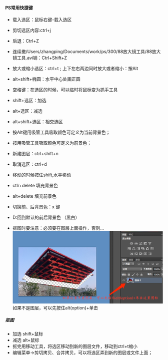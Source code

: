 #### PS常用快捷键
* 载入选区：鼠标右键-载入选区
* 剪切选区内容:ctrl+j
* 后退：Ctrl+Z
* 连续撤/Users/zhangping/Documents/work/ps/300/88放大镜工具/88放大镜工具.avi销：Ctrl+Shift+Z
* 放大或缩小选区：ctrl+t ;   上下左右两边同时放大或者缩小：按Alt
* alt+shift+椭圆：水平中心处画正圆
* 空格键：在选区的时候，可以临时将鼠标变为抓手工具
* shift+选区：加选
* alt+选区：减选
* alt+shift+选区：相交选区
* 按Alt键用吸管工具吸取颜色可定义为当前背景色；
* 按用吸管工具吸取颜色可定义为前景色；
* 新建图层：ctrl+shift+n
* 取消选区：ctrl+d
* 移动的时候按住shift,水平移动
* ctlr+delete 填充背景色
* alt+delete 填充前景色
* 切换前、后背景色：x 键
* D:回到默认的前后背景色 （黑白）

* 抠图时要注意：必须要在图层上面操作，否则...
![](img/036.png) 如果不是图层，可以先按住alt(option)+单击


##### 抠图

* 加选 shift+鼠标
* 减选 alt+鼠标
* 抠完用移动工具，将选区移动到新的图层文件，移动到ctrl+t缩小
* 编辑菜单->剪切拷贝、合并拷贝，可以将选区弄到新的图层或文件上面；